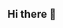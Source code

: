 ## Hi there 👋

<!--
**GuiArroyo/GuiArroyo** is a ✨ _special_ ✨ repository because its `README.md` (this file) appears on your GitHub profile.

- 🔭 I’m currently working on developing interactive web applications and improving my skills in JavaScript and React.
- 🌱 I’m currently learning about advanced JavaScript concepts, Node.js, exploring various front-end frameworks and back-end.
- 👯 I try to collaborate on projects that involve web development, especially those with interesting challenges or innovative features, which bring me together and I can help others.
- 🤔 I’m looking for help with mastering full stack development and integrating new technologies into my projects.
- 💬 Ask me about web development, JavaScript, or my current projects and interests.
- 📫 How to reach me: You can connect with me on [LinkedIn](https://www.linkedin.com/in/guilherme-arroyo-094527146/) or email me at [your.email@example.com](mailto:your.email@example.com).
- 😄 Pronouns: He/Him
- ⚡ Fun fact: I enjoy exploring new technologies and creating innovative solutions to complex problems!
-->
